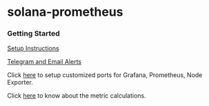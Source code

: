 # solana-prometheus

### Getting Started

[Setup Instructions](./INSTRUCTIONS.md)

[Telegram and Email Alerts](./docs/alerts-commands.md)

Click [here](./docs/custom-port.md) to setup customized ports for Grafana, Prometheus, Node Exporter.

Click [here](./docs/metric-cal.md) to know about the metric calculations.
